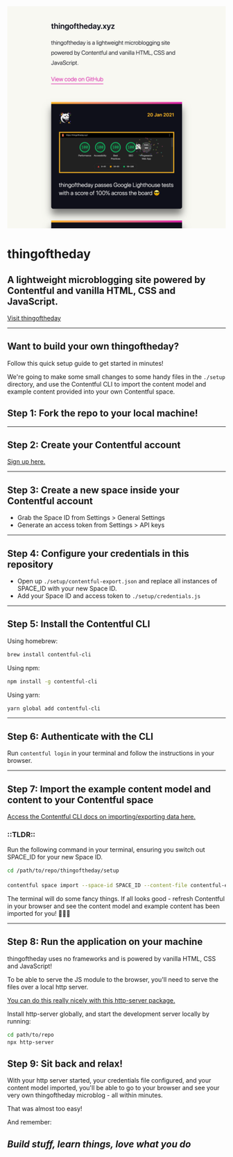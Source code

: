 ![Screenshot of thingoftheday.xyz](./assets/screenshot.png)

# thingoftheday

## A lightweight microblogging site powered by Contentful and vanilla HTML, CSS and JavaScript.

[Visit thingoftheday](thingoftheday.xyz)

___

## Want to build your own thingoftheday?

Follow this quick setup guide to get started in minutes!

We're going to make some small changes to some handy files in the `./setup` directory, and use the Contentful CLI to import the content model and example content provided into your own Contentful space.

## Step 1: Fork the repo to your local machine!

___

## Step 2: Create your Contentful account

[Sign up here.](https://www.contentful.com/sign-up/#small)

___

## Step 3: Create a new space inside your Contentful account

- Grab the Space ID from Settings > General Settings
- Generate an access token from Settings > API keys

___

## Step 4: Configure your credentials in this repository

- Open up `./setup/contentful-export.json` and replace all instances of SPACE_ID with your new Space ID.
- Add your Space ID and access token to `./setup/credentials.js`

___

## Step 5: Install the Contentful CLI

Using homebrew:

```bash
brew install contentful-cli
```

Using npm:

```bash
npm install -g contentful-cli
```

Using yarn:

```bash
yarn global add contentful-cli

```
___

## Step 6: Authenticate with the CLI

Run `contentful login` in your terminal and follow the instructions in your browser.

___

## Step 7: Import the example content model and content to your Contentful space

[Access the Contentful CLI docs on importing/exporting data here.](https://www.contentful.com/developers/docs/tutorials/cli/import-and-export/)

### ::TLDR::

Run the following command in your terminal, ensuring you switch out SPACE_ID for your new Space ID.

```bash
cd /path/to/repo/thingoftheday/setup

contentful space import --space-id SPACE_ID --content-file contentful-export.json
```

The terminal will do some fancy things. If all looks good - refresh Contentful in your browser and see the content model and example content has been imported for you! 🎉🎉🎉

___

## Step 8: Run the application on your machine

thingoftheday uses no frameworks and is powered by vanilla HTML, CSS and JavaScript!

To be able to serve the JS module to the browser, you'll need to serve the files over a local http server.

[You can do this really nicely with this http-server package.](https://www.npmjs.com/package/http-server)

Install http-server globally, and start the development server locally by running:

```bash
cd path/to/repo
npx http-server
```

## Step 9: Sit back and relax!

With your http server started, your credentials file configured, and your content model imported, you'll be able to go to your browser and see your very own thingoftheday microblog - all within minutes.

That was almost too easy!

And remember:

## _Build stuff, learn things, love what you do_